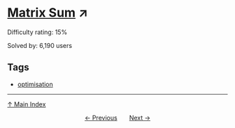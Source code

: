 # [Matrix Sum](https://projecteuler.net/problem=345) ↗️

Difficulty rating: 15%

Solved by: 6,190 users
## Tags

- [optimisation](../tags/optimisation.md)



---

[↑ Main Index](../README.md)


<div align=center><a href='344.md'>← Previous</a> &nbsp;&nbsp; &nbsp;&nbsp;  <a href='346.md'>Next →</a></div>

